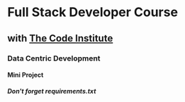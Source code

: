 # Full Stack Developer Course

## with [The Code Institute](https://codeinstitute.net/)

### Data Centric Development

#### Mini Project


##### Don't forget requirements.txt
